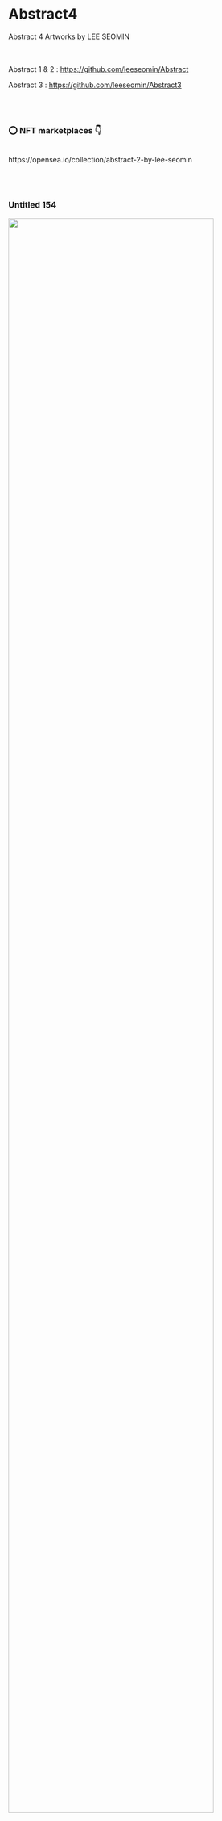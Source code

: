 # Abstract4
Abstract 4 Artworks by LEE SEOMIN

  <br/><br/>
Abstract 1 & 2 : https://github.com/leeseomin/Abstract

Abstract 3 : https://github.com/leeseomin/Abstract3 


 <br/><br/>
 
 ### :o: NFT marketplaces  :point_down:


 <br/>
https://opensea.io/collection/abstract-2-by-lee-seomin

 <br/><br/>
 
 
 ### Untitled 154

 <img src="https://github.com/leeseomin/Abstract3/blob/main/art/Untitled154.png" width="90%">    
 
 <br/><br/>
 
 
 
 
 ### Author and Creator
 
 LEE SEOMIN
 
 https://linktr.ee/techne_0_1
   <br/> 
 https://github.com/leeseomin 
  <br/> 
 https://twitter.com/Techne_0_1
 <br/><br/>
 
